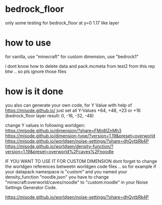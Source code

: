 # bedrock_floor
only some testing for bedrock_floor at y=0 1.17 like layer

# how to use
for vanilla, use "minecraft"
for custom dimension, use "bedrock1"

i dont know how to delete data and pack.mcmeta from test2 from this rep btw .. so pls ignore those files


# how is it done
you also can generate your own code, for Y Value with help of https://misode.github.io/
just set all Y-Values +64, +48, +23 or +16 (bedrock_floor layer result: 0, -16, -32, -48)

change Y values in following worldgen:
https://misode.github.io/dimension/?share=FMn8lZnMh3
https://misode.github.io/dimension-type/?version=1.19&preset=overworld
https://misode.github.io/worldgen/noise-settings/?share=dhQytbRk4P
https://misode.github.io/worldgen/density-function/?version=1.19&preset=overworld%2Fcaves%2Fnoodle

IF YOU WANT TO USE IT FOR CUSTOM DIMENSION
dont forget to change the worldgen references betweetn worldgen code files .. 
so for example if your datapack namespace is "custom" and you named your density_function "noodle.json" you have to change "minecraft:overworld/caves/noodle" to "custom:noodle" in your Noise Settings Generator Code.

https://misode.github.io/worldgen/noise-settings/?share=dhQytbRk4P

